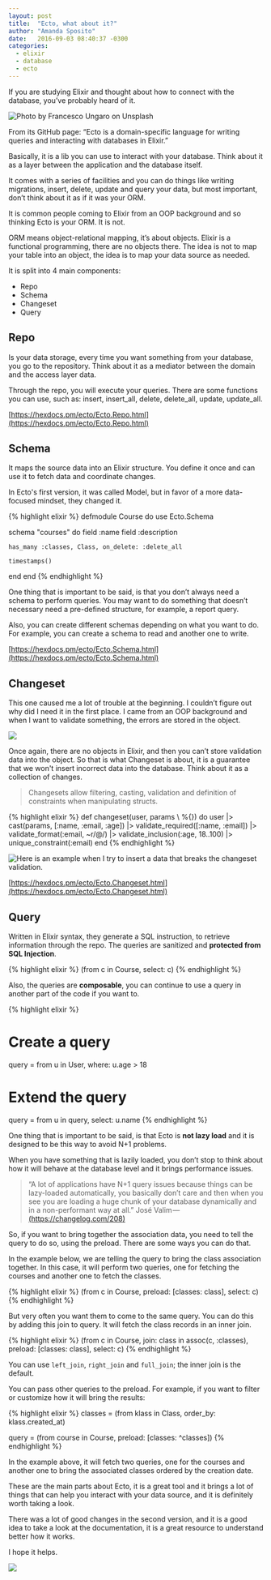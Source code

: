 ```yaml
---
layout: post
title:  "Ecto, what about it?"
author: "Amanda Sposito"
date:   2016-09-03 08:40:37 -0300
categories:
  - elixir
  - database
  - ecto
---
```


If you are studying Elixir and thought about how to connect with the database, you’ve probably heard of it.

![Photo by Francesco Ungaro on Unsplash](/assets/images/ecto-what-about-it-cover.jpg?v=1)

From its GitHub page: “Ecto is a domain-specific language for writing queries and interacting with databases in Elixir.”

Basically, it is a lib you can use to interact with your database. Think about it as a layer between the application and the database itself.

It comes with a series of facilities and you can do things like writing migrations, insert, delete, update and query your data, but most important, don’t think about it as if it was your ORM.

It is common people coming to Elixir from an OOP background and so thinking Ecto is your ORM. It is not.

ORM means object-relational mapping, it’s about objects. Elixir is a functional programming, there are no objects there. The idea is not to map your table into an object, the idea is to map your data source as needed.

It is split into 4 main components:

* Repo
* Schema
* Changeset
* Query

## Repo

Is your data storage, every time you want something from your database, you go to the repository. Think about it as a mediator between the domain and the access layer data.

Through the repo, you will execute your queries. There are some functions you can use, such as: insert, insert\_all, delete, delete\_all, update, update\_all.

[https://hexdocs.pm/ecto/Ecto.Repo.html](https://hexdocs.pm/ecto/Ecto.Repo.html)

## Schema

It maps the source data into an Elixir structure. You define it once and can use it to fetch data and coordinate changes.

In Ecto's first version, it was called Model, but in favor of a more data-focused mindset, they changed it.

{% highlight elixir %}
defmodule Course do
  use Ecto.Schema

  schema "courses" do
    field :name
    field :description

    has_many :classes, Class, on_delete: :delete_all

    timestamps()
  end
end
{% endhighlight %}

One thing that is important to be said, is that you don’t always need a schema to perform queries. You may want to do something that doesn’t necessary need a pre-defined structure, for example, a report query.

Also, you can create different schemas depending on what you want to do. For example, you can create a schema to read and another one to write.

[https://hexdocs.pm/ecto/Ecto.Schema.html](https://hexdocs.pm/ecto/Ecto.Schema.html)

## Changeset

This one caused me a lot of trouble at the beginning. I couldn’t figure out why did I need it in the first place. I came from an OOP background and when I want to validate something, the errors are stored in the object.

![](/assets/images/mindblown.gif)

Once again, there are no objects in Elixir, and then you can’t store validation data into the object. So that is what Changeset is about, it is a guarantee that we won't insert incorrect data into the database. Think about it as a collection of changes.

> Changesets allow filtering, casting, validation and definition of constraints when manipulating structs.

{% highlight elixir %}
def changeset(user, params \\ %{}) do
  user
  |> cast(params, [:name, :email, :age])
  |> validate_required([:name, :email])
  |> validate_format(:email, ~r/@/)
  |> validate_inclusion(:age, 18..100)
  |> unique_constraint(:email)
end
{% endhighlight %}

![Here is an example when I try to insert a data that breaks the changeset validation.](/assets/images/ecto-changset-validation-error.png)

[https://hexdocs.pm/ecto/Ecto.Changeset.html](https://hexdocs.pm/ecto/Ecto.Changeset.html)

## Query

Written in Elixir syntax, they generate a SQL instruction, to retrieve information through the repo. The queries are sanitized and **protected from SQL Injection**.

{% highlight elixir %}
(from c in Course,
 select: c)
{% endhighlight %}

Also, the queries are **composable**, you can continue to use a query in another part of the code if you want to.

{% highlight elixir %}
# Create a query
query = from u in User, where: u.age > 18

# Extend the query
query = from u in query, select: u.name
{% endhighlight %}

One thing that is important to be said, is that Ecto is **not lazy load** and it is designed to be this way to avoid N+1 problems.

When you have something that is lazily loaded, you don’t stop to think about how it will behave at the database level and it brings performance issues.

> “A lot of applications have N+1 query issues because things can be lazy-loaded automatically, you basically don’t care and then when you see you are loading a huge chunk of your database dynamically and in a non-performant way at all.” José Valim — [(https://changelog.com/208)](https://changelog.com/208)

So, if you want to bring together the association data, you need to tell the query to do so, using the preload. There are some ways you can do that.

In the example below, we are telling the query to bring the class association together. In this case, it will perform two queries, one for fetching the courses and another one to fetch the classes.

{% highlight elixir %}
(from c in Course,
 preload: [classes: class],
 select: c)
{% endhighlight %}

But very often you want them to come to the same query. You can do this by adding this join to query. It will fetch the class records in an inner join.

{% highlight elixir %}
(from c in Course,
join: class in assoc(c, :classes),
preload: [classes: class],
select: c)
{% endhighlight %}

You can use `left_join`, `right_join` and `full_join`; the inner join is the default.

You can pass other queries to the preload. For example, if you want to filter or customize how it will bring the results:

{% highlight elixir %}
classes = (from klass in Class,
           order_by: klass.created_at)

query = (from course in Course,
        preload: [classes: ^classes])
{% endhighlight %}

In the example above, it will fetch two queries, one for the courses and another one to bring the associated classes ordered by the creation date.

These are the main parts about Ecto, it is a great tool and it brings a lot of things that can help you interact with your data source, and it is definitely worth taking a look.

There was a lot of good changes in the second version, and it is a good idea to take a look at the documentation, it is a great resource to understand better how it works.

I hope it helps.

![](/assets/images/thats-all-folks.gif)
